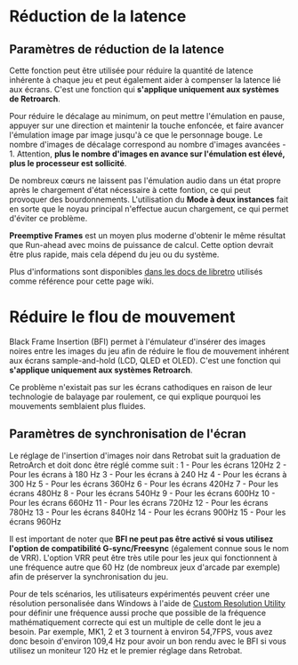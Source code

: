 # Réduction de la latence

## Paramètres de réduction de la latence

Cette fonction peut être utilisée pour réduire la quantité de latence inhérente à chaque jeu et peut également aider à compenser la latence lié aux écrans.
C'est une fonction qui **s'applique uniquement aux systèmes de Retroarch**.

Pour réduire le décalage au minimum, on peut mettre l'émulation en pause, appuyer sur une direction et maintenir la touche enfoncée, et faire avancer l'émulation image par image jusqu'à ce que le personnage bouge.
Le nombre d'images de décalage correspond au nombre d'images avancées - 1.
Attention, **plus le nombre d'images en avance sur l'émulation est élevé, plus le processeur est sollicité**.

De nombreux cœurs ne laissent pas l'émulation audio dans un état propre après le chargement d'état nécessaire à cette fontion, ce qui peut provoquer des bourdonnements. 
L'utilisation du **Mode à deux instances** fait en sorte que le noyau principal n'effectue aucun chargement, ce qui permet d'éviter ce problème.

**Preemptive Frames** est un moyen plus moderne d'obtenir le même résultat que Run-ahead avec moins de puissance de calcul.
Cette option devrait être plus rapide, mais cela dépend du jeu ou du système.

Plus d'informations sont disponibles [dans les docs de libretro](https://docs.libretro.com/guides/runahead/) utilisés comme référence pour cette page wiki.

# Réduire le flou de mouvement

Black Frame Insertion (BFI) permet à l'émulateur d'insérer des images noires entre les images du jeu afin de réduire le flou de mouvement inhérent aux écrans sample-and-hold (LCD, QLED et OLED). 
C'est une fonction qui **s'applique uniquement aux systèmes Retroarch**.

Ce problème n'existait pas sur les écrans cathodiques en raison de leur technologie de balayage par roulement, ce qui explique pourquoi les mouvements semblaient plus fluides.

## Paramètres de synchronisation de l'écran

Le réglage de l'insertion d'images noir dans Retrobat suit la graduation de RetroArch et doit donc être réglé comme suit :
1 - Pour les écrans 120Hz
2 - Pour les écrans à 180 Hz
3 - Pour les écrans à 240 Hz
4 - Pour les écrans à 300 Hz
5 - Pour les écrans 360Hz
6 - Pour les écrans 420Hz
7 - Pour les écrans 480Hz
8 - Pour les écrans 540Hz
9 - Pour les écrans 600Hz
10 - Pour les écrans 660Hz
11 - Pour les écrans 720Hz
12 - Pour les écrans 780Hz
13 - Pour les écrans 840Hz
14 - Pour les écrans 900Hz
15 - Pour les écrans 960Hz

Il est important de noter que **BFI ne peut pas être activé si vous utilisez l'option de compatibilité G-sync/Freesync** (également connue sous le nom de VRR). 
L'option VRR peut être très utile pour les jeux qui fonctionnent à une fréquence autre que 60 Hz (de nombreux jeux d'arcade par exemple) afin de préserver la synchronisation du jeu. 

Pour de tels scénarios, les utilisateurs expérimentés peuvent créer une résolution personalisée dans Windows à l'aide de [Custom Resolution Utility](https://github.com/radamar/Custom-Resolution-Utility-ToastyX) pour définir une fréquence aussi proche que possible de la fréquence mathématiquement correcte qui est un multiple de celle dont le jeu a besoin. 
Par exemple, MK1, 2 et 3 tournent à environ 54,7FPS, vous avez donc besoin d'environ 109,4 Hz pour avoir un bon rendu avec le BFI si vous utilisez un moniteur 120 Hz et le premier réglage dans Retrobat. 

